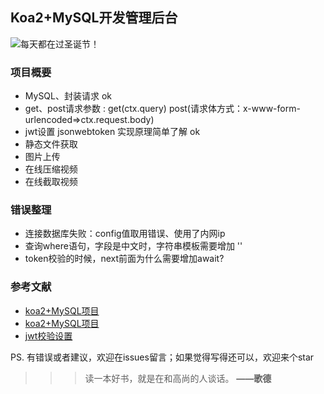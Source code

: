 ## Koa2+MySQL开发管理后台
![每天都在过圣诞节！](https://cdn.pixabay.com/photo/2021/10/26/12/34/christmas-6743572__340.jpg)

### 项目概要
- MySQL、封装请求 ok
- get、post请求参数 :
    get(ctx.query) 
    post(请求体方式：x-www-form-urlencoded=>ctx.request.body)
- jwt设置 jsonwebtoken 实现原理简单了解 ok
- 静态文件获取 
- 图片上传
- 在线压缩视频
- 在线截取视频


### 错误整理
- 连接数据库失败：config值取用错误、使用了内网ip
- 查询where语句，字段是中文时，字符串模板需要增加 ''
- token校验的时候，next前面为什么需要增加await? 

### 参考文献
* [koa2+MySQL项目](https://www.bbsmax.com/A/l1dygek0Je/)
* [koa2+MySQL项目](https://www.bbsmax.com/A/WpdK6Xp15V/)
* [jwt校验设置](https://www.cnblogs.com/zxuedong/p/12629269.html)


PS. 有错误或者建议，欢迎在issues留言；如果觉得写得还可以，欢迎来个star
>>> 读一本好书，就是在和高尚的人谈话。 **——歌德**